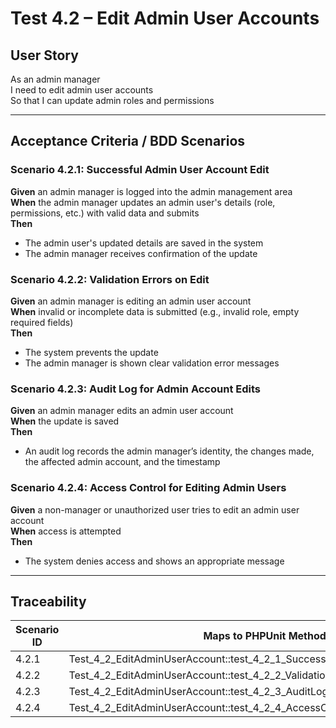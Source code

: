 # Test 4.2 – Edit Admin User Accounts

## User Story
As an admin manager  
I need to edit admin user accounts  
So that I can update admin roles and permissions

---

## Acceptance Criteria / BDD Scenarios

### Scenario 4.2.1: Successful Admin User Account Edit
**Given** an admin manager is logged into the admin management area  
**When** the admin manager updates an admin user's details (role, permissions, etc.) with valid data and submits  
**Then**
- The admin user's updated details are saved in the system
- The admin manager receives confirmation of the update

### Scenario 4.2.2: Validation Errors on Edit
**Given** an admin manager is editing an admin user account  
**When** invalid or incomplete data is submitted (e.g., invalid role, empty required fields)  
**Then**
- The system prevents the update
- The admin manager is shown clear validation error messages

### Scenario 4.2.3: Audit Log for Admin Account Edits
**Given** an admin manager edits an admin user account  
**When** the update is saved  
**Then**
- An audit log records the admin manager’s identity, the changes made, the affected admin account, and the timestamp

### Scenario 4.2.4: Access Control for Editing Admin Users
**Given** a non-manager or unauthorized user tries to edit an admin user account  
**When** access is attempted  
**Then**
- The system denies access and shows an appropriate message

---

## Traceability

| Scenario ID | Maps to PHPUnit Method                                                    |
|-------------|--------------------------------------------------------------------------|
| 4.2.1       | Test_4_2_EditAdminUserAccount::test_4_2_1_SuccessfulAdminUserAccountEdit |
| 4.2.2       | Test_4_2_EditAdminUserAccount::test_4_2_2_ValidationErrorsOnEdit         |
| 4.2.3       | Test_4_2_EditAdminUserAccount::test_4_2_3_AuditLogForAdminAccountEdits   |
| 4.2.4       | Test_4_2_EditAdminUserAccount::test_4_2_4_AccessControlForEditingAdminUsers |